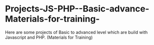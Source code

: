 # Projects-JS-PHP--Basic-advance-Materials-for-training-
Here are some projects of Basic to advanced level which are build with Javascript and PHP. (Materials for Training)
